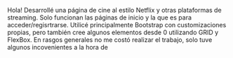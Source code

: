 Hola! Desarrollé una página de cine al estilo Netflix y otras plataformas de streaming. Solo funcionan las páginas de inicio y la que es para acceder/regisrtrarse. Utilicé principalmente Bootstrap con customizaciones propias, pero también cree algunos elementos desde 0 utilizando GRID y FlexBox.
En rasgos generales no me costó realizar el trabajo, solo tuve algunos incovenientes a la hora de 